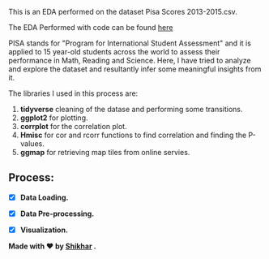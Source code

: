 This is an EDA performed on the dataset Pisa Scores 2013-2015.csv.

The EDA Performed with code can be found [here](https://rpubs.com/shikharkrdixit/753448)

PISA stands for "Program for International Student Assessment" and it is applied to 15 year-old students across the world to assess their performance in Math, Reading and Science. Here, I have tried to analyze and explore the dataset and resultantly infer some meaningful insights from it.

The libraries I used in this process are:

1. **tidyverse** cleaning of the datase and performing some transitions.
2. **ggplot2** for plotting.
3. **corrplot** for the correlation plot.
4. **Hmisc** for cor and rcorr functions to find correlation and finding the P-values.
5. **ggmap** for retrieving map tiles from online servies.

## Process:

- [x] **Data Loading.**

- [x] **Data Pre-processing.**

- [x] **Visualization.**



**Made with ❤️ by [Shikhar](https://www.linkedin.com/in/shikharkrdixit/) .**

